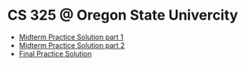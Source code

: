 CS 325 @ Oregon State Univercity
================================
* [Midterm Practice Solution part 1](./CS325MidW17Sol-1.pdf)
* [Midterm Practice Solution part 2](./CS325MidW17Sol-2.pdf)
* [Final Practice Solution](./CS325FinalPracticeW17Solution.pdf)

